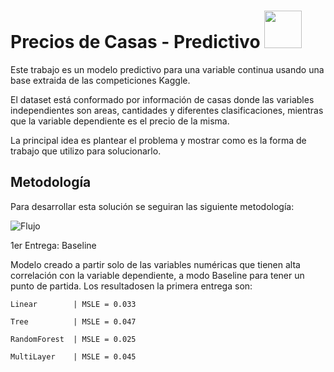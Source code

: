 # Precios de Casas - Predictivo <img src="https://github.com/TomasCornejo/PredictivoVariableContinua/blob/master/img/House%20Logo.jpg" width="60" height="60" />

Este trabajo es un modelo predictivo para una variable continua usando una base extraida de las competiciones Kaggle.

El dataset está conformado por información de casas donde las variables independientes son areas, cantidades y diferentes clasificaciones, mientras que la variable dependiente es el precio de la misma.

La principal idea es plantear el problema y mostrar como es la forma de trabajo que utilizo para solucionarlo.

## Metodología

Para desarrollar esta solución se seguiran las siguiente metodología:

![Flujo](https://github.com/TomasCornejo/PredictivoVariableContinua/blob/master/img/FlujoDeTrabajo.jpg)

1er Entrega: Baseline

Modelo creado a partir solo de las variables numéricas que tienen alta correlación con la variable dependiente, a modo Baseline para tener un punto de partida.
Los resultadosen la primera entrega son:

```
Linear        | MSLE = 0.033

Tree          | MSLE = 0.047

RandomForest  | MSLE = 0.025

MultiLayer    | MSLE = 0.045
```

